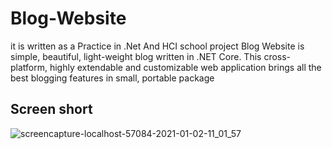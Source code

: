 # Blog-Website 
it is written as a Practice in .Net And HCI school project 
Blog Website is simple, beautiful, light-weight blog written in .NET Core. This cross-platform, highly extendable and customizable web application brings all the best blogging features in small, portable package



## Screen short

![screencapture-localhost-57084-2021-01-02-11_01_57](https://user-images.githubusercontent.com/65861136/103453356-2f075500-4cea-11eb-8a82-65df3266fd05.png)
